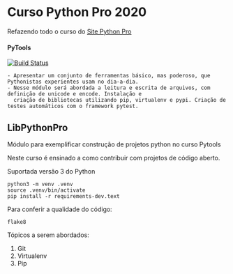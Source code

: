 # Curso Python Pro 2020
 Refazendo todo o curso do [Site Python Pro](https://www.python.pro.br)

#### PyTools
[![Build Status](https://travis-ci.org/wherculano/libpythonpro-2020.svg?branch=master)](https://travis-ci.org/wherculano/libpythonpro-2020)

    - Apresentar um conjunto de ferramentas básico, mas poderoso, que Pythonistas experientes usam no dia-a-dia.
    - Nesse módulo será abordada a leitura e escrita de arquivos, com definição de unicode e encode. Instalação e
      criação de bibliotecas utilizando pip, virtualenv e pypi. Criação de testes automáticos com o framework pytest.

## LibPythonPro
Módulo para exemplificar construção de projetos python no curso Pytools

Neste curso é ensinado a como contribuir com projetos de código aberto.

Suportada versão 3 do Python
```console
python3 -m venv .venv
source .venv/bin/activate
pip install -r requirements-dev.text
```

Para conferir a qualidade do código:
```console
flake8
```    

Tópicos a serem abordados:    
1. Git
1. Virtualenv
1. Pip

